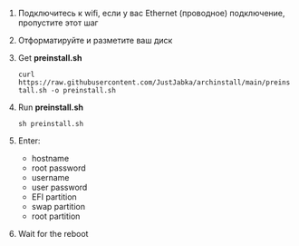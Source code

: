 1. Подключитесь к wifi, если у вас Ethernet (проводное) подключение, пропустите этот шаг
2. Отформатируйте и разметите ваш диск
3. Get **preinstall.sh**

    ```curl https://raw.githubusercontent.com/JustJabka/archinstall/main/preinstall.sh -o preinstall.sh```

4. Run **preinstall.sh**

   ```sh preinstall.sh```

6. Enter:
    - hostname
    - root password
    - username
    - user password
    - EFI partition
    - swap partition
    - root partition

7. Wait for the reboot
